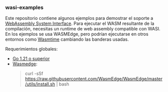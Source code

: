 ### wasi-examples

Este repositorio contiene algunos ejemplos para demostrar el soporte a [WebAssembly System Interface](https://wasi.dev/). Para ejecutar el WASM resultante de la compilación, necesitas un runtime de web assembly compatible con WASI.
En los ejemplos se usa WASMEdge, pero podrían ejecutarse en otros entornos como [Wasmtime](https://wasmtime.dev/) cambiando las banderas usadas.

Requerimientos globales:
* [Go 1.21 o superior](https://go.dev/dl/)
* [Wasmedge](https://wasmedge.org/docs/):
    > curl -sSf https://raw.githubusercontent.com/WasmEdge/WasmEdge/master/utils/install.sh | bash
